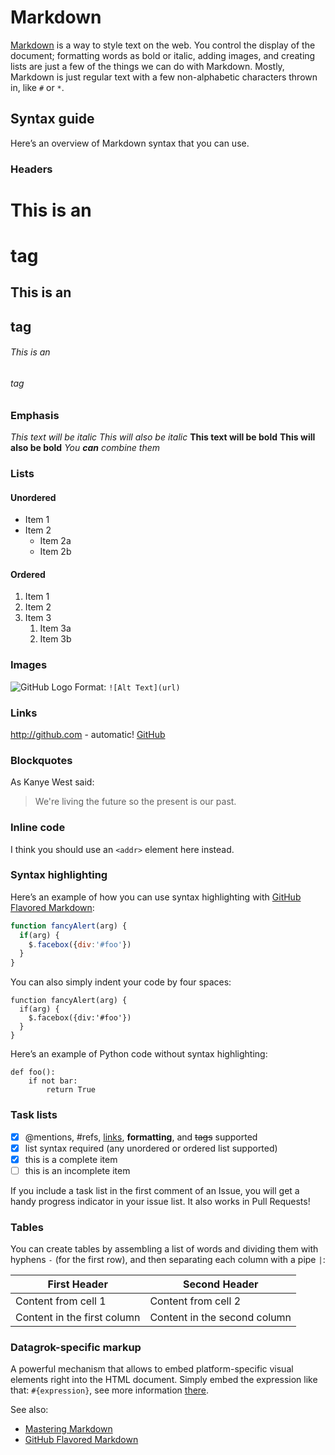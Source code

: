 <!-- TITLE: Markdown -->
<!-- SUBTITLE: -->

# Markdown

[Markdown](http://daringfireball.net/projects/markdown) is a way to style text on the web. You control the display of
the document; formatting words as bold or italic, adding images, and creating lists are just a few of the things we can
do with Markdown. Mostly, Markdown is just regular text with a few non-alphabetic characters thrown in, like `#` or `*`.

## Syntax guide

Here’s an overview of Markdown syntax that you can use.

### Headers

# This is an <h1> tag

## This is an <h2> tag

###### This is an <h6> tag

### Emphasis

*This text will be italic*
_This will also be italic_
**This text will be bold**
__This will also be bold__
_You **can** combine them_

### Lists

#### Unordered

* Item 1
* Item 2
    * Item 2a
    * Item 2b

#### Ordered

1. Item 1
1. Item 2
1. Item 3
    1. Item 3a
    1. Item 3b

### Images

![GitHub Logo](https://github.githubassets.com/images/modules/logos_page/GitHub-Mark.png)
Format: `![Alt Text](url)`

### Links

http://github.com - automatic!
[GitHub](http://github.com)

### Blockquotes

As Kanye West said:

> We're living the future so
> the present is our past.

### Inline code

I think you should use an
`<addr>` element here instead.

### Syntax highlighting

Here’s an example of how you can use syntax highlighting with
[GitHub Flavored Markdown](https://help.github.com/articles/basic-writing-and-formatting-syntax):

```javascript
function fancyAlert(arg) {
  if(arg) {
    $.facebox({div:'#foo'})
  }
}
```

You can also simply indent your code by four spaces:

    function fancyAlert(arg) {
      if(arg) {
        $.facebox({div:'#foo'})
      }
    }

Here’s an example of Python code without syntax highlighting:

    def foo():
        if not bar:
            return True

### Task lists

* [x] @mentions, #refs, [links](), **formatting**, and <del>tags</del> supported
* [x] list syntax required (any unordered or ordered list supported)
* [x] this is a complete item
* [ ] this is an incomplete item

If you include a task list in the first comment of an Issue, you will get a handy progress indicator in your issue list.
It also works in Pull Requests!

### Tables

You can create tables by assembling a list of words and dividing them with hyphens `-` (for the first row), and then
separating each column with a pipe `|`:

| First Header                | Second Header                |
|-----------------------------|------------------------------|
| Content from cell 1         | Content from cell 2          |
| Content in the first column | Content in the second column |

### Datagrok-specific markup

A powerful mechanism that allows to embed platform-specific visual elements right into the HTML document. Simply embed
the expression like that: `#{expression}`, see more information [there](markup.md).

See also:

* [Mastering Markdown](https://guides.github.com/features/mastering-markdown)
* [GitHub Flavored Markdown](https://help.github.com/articles/basic-writing-and-formatting-syntax)
